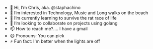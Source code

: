 - 👋 Hi, I’m Chris, aka. @staphachino
- 👀 I’m interested in Technology, Music and Long walks on the beach
- 🌱 I’m currently learning to survive the rat race of life
- 💞️ I’m looking to collaborate on projects using golang
- 📫 How to reach me?.... I have a gmail
- 😄 Pronouns: You can pick
- ⚡ Fun fact: I'm better when the lights are off

<!---
staphachino/staphachino is a ✨ special ✨ repository because its `README.md` (this file) appears on your GitHub profile.
You can click the Preview link to take a look at your changes.
--->
